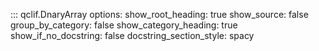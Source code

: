 ::: qclif.DnaryArray
    options:
        show_root_heading: true
        show_source: false
        group_by_category: false
        show_category_heading: true
        show_if_no_docstring: false
        docstring_section_style: spacy